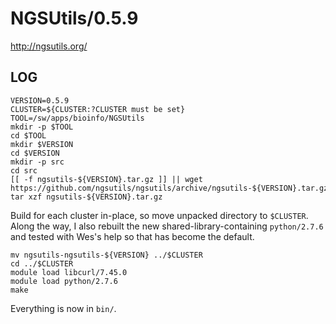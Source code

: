 NGSUtils/0.5.9
==============

<http://ngsutils.org/>


LOG
---

    VERSION=0.5.9
    CLUSTER=${CLUSTER:?CLUSTER must be set}
    TOOL=/sw/apps/bioinfo/NGSUtils
    mkdir -p $TOOL
    cd $TOOL
    mkdir $VERSION
    cd $VERSION
    mkdir -p src
    cd src
    [[ -f ngsutils-${VERSION}.tar.gz ]] || wget https://github.com/ngsutils/ngsutils/archive/ngsutils-${VERSION}.tar.gz
    tar xzf ngsutils-${VERSION}.tar.gz 

Build for each cluster in-place, so move unpacked directory to `$CLUSTER`.
Along the way, I also rebuilt the new shared-library-containing `python/2.7.6`
and tested with Wes's help so that has become the default.

    mv ngsutils-ngsutils-${VERSION} ../$CLUSTER
    cd ../$CLUSTER
    module load libcurl/7.45.0
    module load python/2.7.6
    make

Everything is now in `bin/`.

